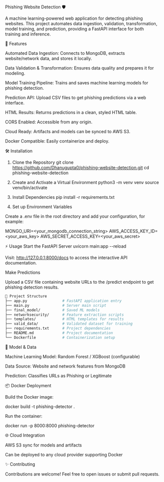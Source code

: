 Phishing Website Detection 🛡️

A machine learning-powered web application for detecting phishing websites. This project automates data ingestion, validation, transformation, model training, and prediction, providing a FastAPI interface for both training and inference.

🚀 Features

Automated Data Ingestion: Connects to MongoDB, extracts website/network data, and stores it locally.

Data Validation & Transformation: Ensures data quality and prepares it for modeling.

Model Training Pipeline: Trains and saves machine learning models for phishing detection.

Prediction API: Upload CSV files to get phishing predictions via a web interface.

HTML Results: Returns predictions in a clean, styled HTML table.

CORS Enabled: Accessible from any origin.

Cloud Ready: Artifacts and models can be synced to AWS S3.

Docker Compatible: Easily containerize and deploy.

🛠️ Installation
1. Clone the Repository
git clone https://github.com/Dhanugupta0/phishing-website-detection.git
cd phishing-website-detection

2. Create and Activate a Virtual Environment
python3 -m venv venv
source venv/bin/activate

3. Install Dependencies
pip install -r requirements.txt

4. Set up Environment Variables

Create a .env file in the root directory and add your configuration, for example:

MONGO_URI=<your_mongodb_connection_string>
AWS_ACCESS_KEY_ID=<your_aws_key>
AWS_SECRET_ACCESS_KEY=<your_aws_secret>

⚡ Usage
Start the FastAPI Server
uvicorn main:app --reload


Visit: http://127.0.0.1:8000/docs to access the interactive API documentation.

Make Predictions

Upload a CSV file containing website URLs to the /predict endpoint to get phishing detection results.
```bash
📁 Project Structure
├── app.py                # FastAPI application entry
├── main.py               # Server main script
├── final_model/          # Saved ML models
├── networksecurity/      # Feature extraction scripts
├── templates/            # HTML templates for results
├── valid_data/           # Validated dataset for training
├── requirements.txt      # Project dependencies
├── README.md             # Project documentation
└── Dockerfile            # Containerization setup
```
🤖 Model & Data

Machine Learning Model: Random Forest / XGBoost (configurable)

Data Source: Website and network features from MongoDB

Prediction: Classifies URLs as Phishing or Legitimate

📦 Docker Deployment

Build the Docker image:

docker build -t phishing-detector .


Run the container:

docker run -p 8000:8000 phishing-detector

🌐 Cloud Integration

AWS S3 sync for models and artifacts

Can be deployed to any cloud provider supporting Docker

✨ Contributing

Contributions are welcome! Feel free to open issues or submit pull requests.
